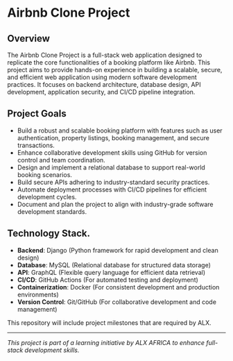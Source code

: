 # Airbnb Clone Project

## Overview
The Airbnb Clone Project is a full-stack web application designed to replicate the core functionalities of a booking platform like Airbnb. This project aims to provide hands-on experience in building a scalable, secure, and efficient web application using modern software development practices. It focuses on backend architecture, database design, API development, application security, and CI/CD pipeline integration.

## Project Goals
- Build a robust and scalable booking platform with features such as user authentication, property listings, booking management, and secure transactions.
- Enhance collaborative development skills using GitHub for version control and team coordination.
- Design and implement a relational database to support real-world booking scenarios.
- Build secure APIs adhering to industry-standard security practices.
- Automate deployment processes with CI/CD pipelines for efficient development cycles.
- Document and plan the project to align with industry-grade software development standards.


## Technology Stack.
- **Backend**: Django (Python framework for rapid development and clean design)
- **Database**: MySQL (Relational database for structured data storage)
- **API**: GraphQL (Flexible query language for efficient data retrieval)
- **CI/CD**: GitHub Actions (For automated testing and deployment)
- **Containerization**: Docker (For consistent development and production environments)
- **Version Control**: Git/GitHub (For collaborative development and code management)

This repository will include project milestones that are required by ALX.

---
*This project is part of a learning initiative by ALX AFRICA to enhance full-stack development skills.*
